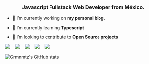 <h3 align="center">Javascript Fullstack Web Developer from México.</h3>

- 🔭 I’m currently working on **my personal blog.**

- 🌱 I’m currently learning **Typescript**

- 👯 I’m looking to contribute to **Open Source projects**

<img src="https://img.shields.io/badge/javascript%20-%23F0DB4F.svg?&style=for-the-badge&logo=javascript&logoColor=white" />&nbsp;&nbsp;&nbsp;
<img src="https://img.shields.io/badge/node.js%20-%233c873a.svg?&style=for-the-badge&logo=node.js&logoColor=white" />&nbsp;&nbsp;&nbsp;
<img src="https://img.shields.io/badge/express%20-%2368a063.svg?&style=for-the-badge&logo=express&logoColor=white" />&nbsp;&nbsp;&nbsp;
<img src="https://img.shields.io/badge/mongodb%20-%234DB33D.svg?&style=for-the-badge&logo=mongodb&logoColor=white" />&nbsp;&nbsp;&nbsp;
<img src="https://img.shields.io/badge/react%20-%2300D9FF.svg?&style=for-the-badge&logo=react&logoColor=white" />&nbsp;&nbsp;&nbsp;

![Grmnmtz's GitHub stats](https://github-readme-stats.vercel.app/api?username=grmnmtz&show_icons=true&theme=tokyonight)






